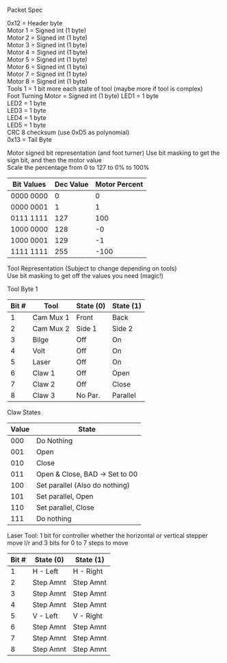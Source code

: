 Packet Spec

0x12 = Header byte  
Motor 1 = Signed int (1 byte)   
Motor 2 = Signed int (1 byte)  
Motor 3 = Signed int (1 byte)  
Motor 4 = Signed int (1 byte)  
Motor 5 = Signed int (1 byte)  
Motor 6 = Signed int (1 byte)  
Motor 7 = Signed int (1 byte)  
Motor 8 = Signed int (1 byte)  
Tools 1 = 1 bit more each state of tool (maybe more if tool is complex)  
Foot Turning Motor = Signed int (1 byte) 
LED1 = 1 byte  
LED2 = 1 byte  
LED3 = 1 byte  
LED4 = 1 byte  
LED5 = 1 byte  
CRC 8 checksum (use 0xD5 as polynomial)  
0x13 = Tail Byte  


Motor signed bit representation (and foot turner)
Use bit masking to get the sign bit, and then the motor value  
Scale the percentage from 0 to 127 to 0% to 100%  

Bit Values | Dec Value | Motor Percent 
-----------|-----------|---------------
0000 0000  |         0 |            0
0000 0001  |         1 |            1
0111 1111  |       127 |          100
1000 0000  |       128 |           -0
1000 0001  |       129 |           -1
1111 1111  |       255 |         -100


Tool Representation (Subject to change depending on tools)  
Use bit masking to get off the values you need (magic!)  

Tool Byte 1  

Bit # |    Tool   | State (0)  | State (1)  
------|-----------|------------|----------  
  1   | Cam Mux 1 |      Front | Back  
  2   | Cam Mux 2 |     Side 1 | Side 2  
  3   |  Bilge    |        Off | On  
  4   |   Volt    |        Off | On 
  5   |  Laser    |        Off | On  
  6   |  Claw 1   |        Off | Open  
  7   |  Claw 2   |        Off | Close  
  8   |  Claw 3   |    No Par. | Parallel  

Claw States

 Value | State  
-------|--------------------------------
   000 | Do Nothing  
   001 | Open  
   010 | Close 
   011 | Open & Close, BAD -> Set to 00  
   100 | Set parallel (Also do nothing)  
   101 | Set parallel, Open  
   110 | Set parallel, Close  
   111 | Do nothing  
   

Laser Tool: 1 bit for controller whether the horizontal or
vertical stepper move l/r and 3 bits for 0 to 7 steps to move

Bit # | State (0)  | State (1)  
------|------------|----------
  1   | H - Left   | H - Right
  2   | Step Amnt  | Step Amnt
  3   | Step Amnt  | Step Amnt
  4   | Step Amnt  | Step Amnt
  5   | V - Left   | V - Right
  6   | Step Amnt  | Step Amnt
  7   | Step Amnt  | Step Amnt
  8   | Step Amnt  | Step Amnt
